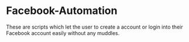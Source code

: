 # Facebook-Automation
These are scripts which let the user to create a account or login into their Facebook account easily without any muddles.
